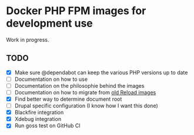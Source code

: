 # Docker PHP FPM images for development use

Work in progress.

## TODO

- [x] Make sure @dependabot can keep the various PHP versions up to date
- [ ] Documentation on how to use
- [ ] Documentation on the philosophie behind the images
- [ ] Documentation on how to migrate from [old Reload images](https://github.com/reload/docker-drupal-php7-fpm)
- [x] Find better way to determine document root
- [ ] Drupal specific configuration (I know how I want this done)
- [x] Blackfire integration
- [x] Xdebug integration
- [x] Run goss test on GitHub CI
